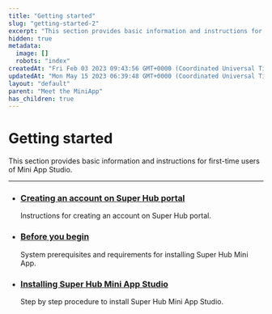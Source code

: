 ```yaml
---
title: "Getting started"
slug: "getting-started-2"
excerpt: "This section provides basic information and instructions for first-time users of Mini App Studio."
hidden: true
metadata: 
  image: []
  robots: "index"
createdAt: "Fri Feb 03 2023 09:43:56 GMT+0000 (Coordinated Universal Time)"
updatedAt: "Mon May 15 2023 06:39:48 GMT+0000 (Coordinated Universal Time)"
layout: "default"
parent: "Meet the MiniApp"
has_children: true
---
```

# Getting started 
This section provides basic information and instructions for first-time users of Mini App Studio.
*** 
- ### [Creating an account on Super Hub portal](doc:creating-an-account-on-super-hub-portal)
  Instructions for creating an account on Super Hub portal. 
- ### [Before you begin](doc:before-you-begin)
  System prerequisites and requirements for installing Super Hub Mini App.
- ### [Installing Super Hub Mini App Studio](doc:installing-super-hub-mini-app-studio)
  Step by step procedure to install Super Hub Mini App Studio.
